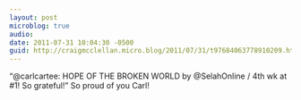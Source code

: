 ```yaml
---
layout: post
microblog: true
audio: 
date: 2011-07-31 10:04:30 -0500
guid: http://craigmcclellan.micro.blog/2011/07/31/t97684063778910209.html
---
```

“@carlcartee: HOPE OF THE BROKEN WORLD by @SelahOnline / 4th wk at #1! So grateful!” So proud of you Carl!

